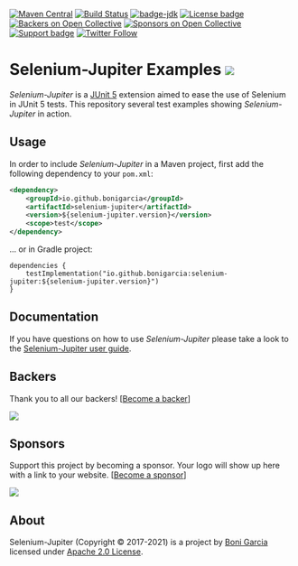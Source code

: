 [![Maven Central](https://img.shields.io/maven-central/v/io.github.bonigarcia/selenium-jupiter.svg)](https://search.maven.org/#search%7Cga%7C1%7Cg%3Aio.github.bonigarcia%20a%3Aselenium-jupiter)
[![Build Status](https://github.com/bonigarcia/selenium-jupiter-examples/workflows/build/badge.svg)](https://github.com/bonigarcia/selenium-jupiter-examples/actions)
[![badge-jdk](https://img.shields.io/badge/jdk-11-green.svg)](https://www.oracle.com/technetwork/java/javase/downloads/index.html)
[![License badge](https://img.shields.io/badge/license-Apache2-green.svg)](https://www.apache.org/licenses/LICENSE-2.0)
[![Backers on Open Collective](https://opencollective.com/selenium-jupiter/backers/badge.svg)](#backers)
[![Sponsors on Open Collective](https://opencollective.com/selenium-jupiter/sponsors/badge.svg)](#sponsors)
[![Support badge](https://img.shields.io/badge/stackoverflow-selenium_jupiter-green.svg?logo=stackoverflow)](https://stackoverflow.com/questions/tagged/selenium-jupiter?sort=newest)
[![Twitter Follow](https://img.shields.io/twitter/follow/boni_gg.svg?style=social)](https://twitter.com/boni_gg)

# Selenium-Jupiter Examples [![][Logo]][GitHub Repository]

*Selenium-Jupiter* is a [JUnit 5] extension aimed to ease the use of Selenium in JUnit 5 tests. This repository several test examples showing *Selenium-Jupiter* in action.

## Usage

In order to include *Selenium-Jupiter* in a Maven project, first add the following dependency to your `pom.xml`:

```xml
<dependency>
    <groupId>io.github.bonigarcia</groupId>
    <artifactId>selenium-jupiter</artifactId>
    <version>${selenium-jupiter.version}</version>
    <scope>test</scope>
</dependency>
```

... or in Gradle project:

```
dependencies {
    testImplementation("io.github.bonigarcia:selenium-jupiter:${selenium-jupiter.version}")
}
```

## Documentation

If you have questions on how to use *Selenium-Jupiter* please take a look to the [Selenium-Jupiter user guide].

## Backers

Thank you to all our backers! [[Become a backer](https://opencollective.com/selenium-jupiter#backer)]

<a href="https://opencollective.com/selenium-jupiter#backers" target="_blank"><img src="https://opencollective.com/selenium-jupiter/backers.svg?width=890"></a>

## Sponsors

Support this project by becoming a sponsor. Your logo will show up here with a link to your website. [[Become a sponsor](https://opencollective.com/selenium-jupiter#sponsor)]

<a href="https://opencollective.com/selenium-jupiter/sponsor/0/website" target="_blank"><img src="https://opencollective.com/selenium-jupiter/sponsor/0/avatar.svg"></a>

## About

Selenium-Jupiter (Copyright &copy; 2017-2021) is a project by [Boni Garcia] licensed under [Apache 2.0 License].

[Apache 2.0 License]: https://www.apache.org/licenses/LICENSE-2.0
[Boni Garcia]: https://bonigarcia.github.io/
[GitHub Repository]: https://github.com/bonigarcia/selenium-jupiter-examples
[JUnit 5]: https://junit.org/junit5/docs/current/user-guide/
[Logo]: https://bonigarcia.github.io/img/selenium-jupiter.png
[Selenium-Jupiter user guide]: https://bonigarcia.github.io/selenium-jupiter/
